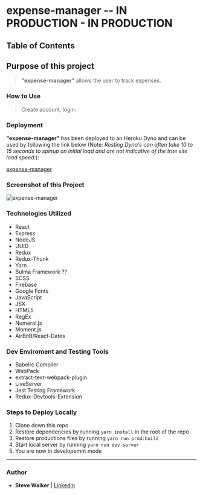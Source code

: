 # expense-manager --  IN PRODUCTION - IN PRODUCTION

## Table of Contents

## Purpose of this project

>**"expense-manager"** allows the user to track expenses.

### How to Use

>Create account, login.

### Deployment

**"expense-manager"** has been deployed to an Heroku Dyno and can be used by following the link below (Note: *Resting Dyno's can often take 10 to 15 seconds to spinup on initial load and are not indicative of the true site load speed.*):

[expense-manager](https://expense-manager3.herokuapp.com/ "expense-manager")

### Screenshot of this Project

![expense-manager](https://raw.github.com/captnwalker/expense-manager/master/screenshots/screenshot1.jpg "expense-manager")

### Technologies Utilized

* React
* Express
* NodeJS
* UUID
* Redux
* Redux-Thunk
* Yarn
* Bulma Framework ??
* SCSS
* Firebase
* Google Fonts
* JavaScript
* JSX
* HTML5
* RegEx
* Numeral.js
* Moment.js
* AirBnB/React-Dates

### Dev Enviroment and Testing Tools

* Babelrc Compiler
* WebPack
* extract-text-webpack-plugin
* LiveServer
* Jest Testing Framework
* Redux-Devtools-Extension

### Steps to Deploy Locally

1. Clone down this repo
2. Restore dependencies by running `yarn install` in the root of the repo
3. Restore productions files by running `yarn run prod:build`
3. Start local server by running `yarn run dev-server`
4. You are now in developemnt mode

---

### Author

* **Steve Walker**  | [LinkedIn](https://www.linkedin.com/in/stevelwalker/)
